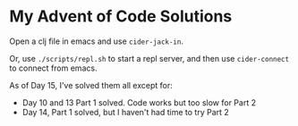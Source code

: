 # My Advent of Code Solutions

Open a clj file in emacs and use `cider-jack-in`.

Or, use `./scripts/repl.sh` to start a repl server, and then use
`cider-connect` to connect from emacs.

As of Day 15, I've solved them all except for: 

- Day 10 and 13 Part 1 solved. Code works but too slow for Part 2
- Day 14, Part 1 solved, but I haven't had time to try Part 2





